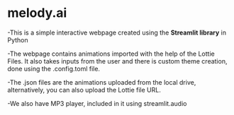 # melody.ai
-This is a simple interactive webpage created using the **Streamlit library** in Python
<p>
-The webpage contains animations imported with the help of the Lottie Files.
It also takes inputs from the user and there is custom theme creation, done using the .config.toml file.

-The .json files are the animations uploaded from the local drive, alternatively, you can also upload 
the Lottie file URL.

-We also have MP3 player, included in it using streamlit.audio
</p> 
